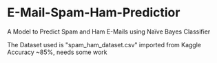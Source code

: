 # E-Mail-Spam-Ham-Predictior
A Model to Predict Spam and Ham E-Mails using Naïve Bayes Classifier

The Dataset used is "spam_ham_dataset.csv" imported from Kaggle
Accuracy ~85%, needs some work

